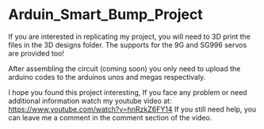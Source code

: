 # Arduin_Smart_Bump_Project
If you are interested in replicating my project, you will need to 3D print the files in the 3D designs folder. The supports for the 9G and SG996 servos are provided too!

After assembling the circuit (coming soon) you only need to upload the arduino codes to the arduinos unos and megas respectivaly.

I hope you found this project interesting, If you face any problem or need additional information watch my youtube video at: https://www.youtube.com/watch?v=hnRzkZ6FY14 If you still need help, you can leave me a comment in the comment section of the video.
